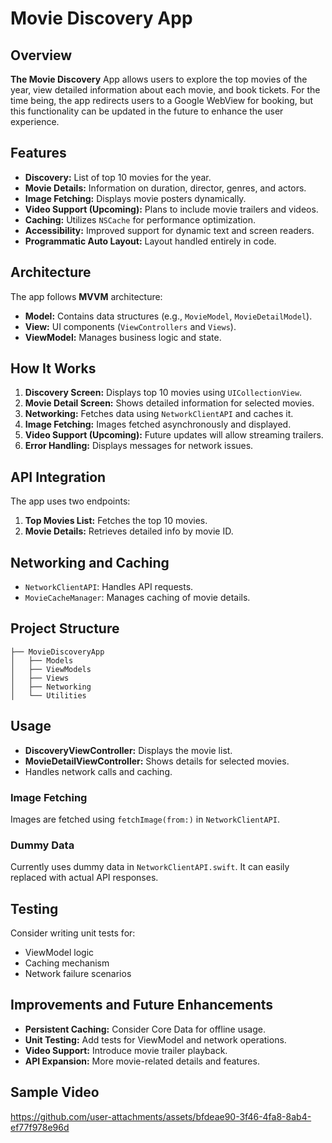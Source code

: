 
# Movie Discovery App

## Overview
**The Movie Discovery** App allows users to explore the top movies of the year, view detailed information about each movie, and book tickets. For the time being, the app redirects users to a Google WebView for booking, but this functionality can be updated in the future to enhance the user experience.

## Features
- **Discovery:** List of top 10 movies for the year.
- **Movie Details:** Information on duration, director, genres, and actors.
- **Image Fetching:** Displays movie posters dynamically.
- **Video Support (Upcoming):** Plans to include movie trailers and videos.
- **Caching:** Utilizes `NSCache` for performance optimization.
- **Accessibility:** Improved support for dynamic text and screen readers.
- **Programmatic Auto Layout:** Layout handled entirely in code.

## Architecture
The app follows **MVVM** architecture:
- **Model:** Contains data structures (e.g., `MovieModel`, `MovieDetailModel`).
- **View:** UI components (`ViewControllers` and `Views`).
- **ViewModel:** Manages business logic and state.

## How It Works
1. **Discovery Screen:** Displays top 10 movies using `UICollectionView`.
2. **Movie Detail Screen:** Shows detailed information for selected movies.
3. **Networking:** Fetches data using `NetworkClientAPI` and caches it.
4. **Image Fetching:** Images fetched asynchronously and displayed.
5. **Video Support (Upcoming):** Future updates will allow streaming trailers.
6. **Error Handling:** Displays messages for network issues.

## API Integration
The app uses two endpoints:
1. **Top Movies List:** Fetches the top 10 movies.
2. **Movie Details:** Retrieves detailed info by movie ID.

## Networking and Caching
- `NetworkClientAPI`: Handles API requests.
- `MovieCacheManager`: Manages caching of movie details.

## Project Structure
```
├── MovieDiscoveryApp
│   ├── Models
│   ├── ViewModels
│   ├── Views
│   ├── Networking
│   └── Utilities
```

## Usage
- **DiscoveryViewController:** Displays the movie list.
- **MovieDetailViewController:** Shows details for selected movies.
- Handles network calls and caching.

### Image Fetching
Images are fetched using `fetchImage(from:)` in `NetworkClientAPI`.

### Dummy Data
Currently uses dummy data in `NetworkClientAPI.swift`. It can easily replaced with actual API responses.

## Testing
Consider writing unit tests for:
- ViewModel logic
- Caching mechanism
- Network failure scenarios

## Improvements and Future Enhancements
- **Persistent Caching:** Consider Core Data for offline usage.
- **Unit Testing:** Add tests for ViewModel and network operations.
- **Video Support:** Introduce movie trailer playback.
- **API Expansion:** More movie-related details and features.

## Sample Video

https://github.com/user-attachments/assets/bfdeae90-3f46-4fa8-8ab4-ef77f978e96d

